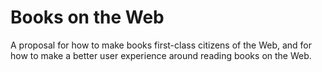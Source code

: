 Books on the Web
===================================================

A proposal for how to make books first-class citizens of the Web, and for
how to make a better user experience around reading books on the Web.
